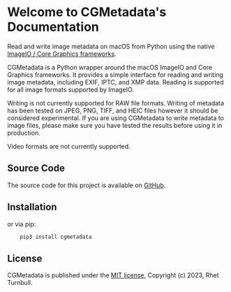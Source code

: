 # Welcome to CGMetadata's Documentation

Read and write image metadata on macOS from Python using the native [ImageIO / Core Graphics frameworks](https://developer.apple.com/documentation/imageio).

CGMetadata is a Python wrapper around the macOS ImageIO and Core Graphics frameworks. It provides a simple interface for reading and writing image metadata, including EXIF, IPTC, and XMP data. Reading is supported for all image formats supported by ImageIO.

Writing is not currently supported for RAW file formats.  Writing of metadata has been tested on JPEG, PNG, TIFF, and HEIC files however it should be considered experimental. If you are using CGMetadata to write metadata to image files, please make sure you have tested the results before using it in production.

Video formats are not currently supported.

## Source Code

The source code for this project is available on [GitHub](https://github.com/RhetTbull/CGMetadata).

## Installation

or via pip:

```bash
    pip3 install cgmetadata 
```

## License

CGMetadata is published under the [MIT license](https://mit-license.org/), Copyright (c) 2023, Rhet Turnbull.
